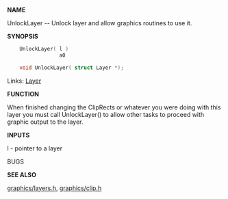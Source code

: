 
**NAME**

UnlockLayer -- Unlock layer and allow graphics routines to use it.

**SYNOPSIS**

```c
    UnlockLayer( l )
                 a0

    void UnlockLayer( struct Layer *);

```
Links: [Layer](_00A1) 

**FUNCTION**

When finished changing the ClipRects or whatever you were
doing with this layer you must call UnlockLayer() to allow
other tasks to proceed with graphic output to the layer.

**INPUTS**

l - pointer to a layer

BUGS

**SEE ALSO**

[graphics/layers.h](_00C4), [graphics/clip.h](_00A1)
